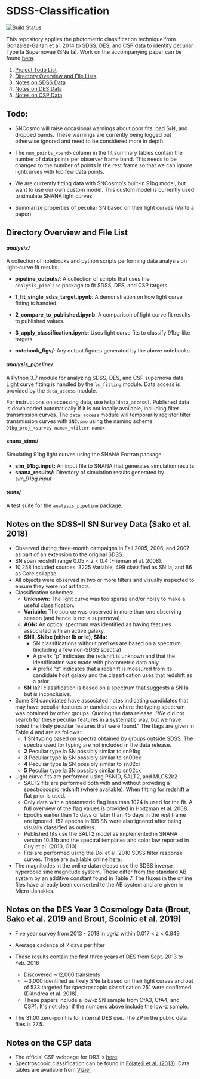 # SDSS-Classification

  [![Build Status](https://travis-ci.com/mwvgroup/SDSS-Classification.svg?token=MKWwaqNeMpyaNQ2HGxM7&branch=master)](https://travis-ci.com/mwvgroup/SDSS-Classification)

This repository applies the photometric classification technique from González-Gaitan et al. 2014 to SDSS, DES, and CSP data to identify peculiar Type Ia Supernovae (SNe Ia).  Work on the accompanying paper can be found [here](https://github.com/mwvgroup/91bg_paper).

1. [Project Todo List](#todo)
1. [Directory Overview and File Lists](#directory-overview-and-file-lists)
1. [Notes on SDSS Data](#notes-on-the-sdss-ii-sn-survey-data-sako-et-al-2018)
1. [Notes on DES Data](#notes-on-the-des-year-3-cosmology-data-brout-sako-et-al-2019-and-brout-scolnic-et-al-2019)
1. [Notes on CSP Data](#notes-on-the-csp-data)



## Todo:

- SNCosmo will raise occasional warnings about poor fits, bad S/N, and dropped bands. These warnings are currently being logged but otherwise ignored and need to be considered more in depth.

- The `num_points_<band>` column in the fit summary tables contain the number of data points per observer frame band. This needs to be changed to the number of points in the rest frame so that we can ignore lightcurves with too few data points.

- We are currently fitting data with SNCosmo's built-in 91bg model, but want to use our own custom model. This custom model is currently used to simulate SNANA light curves.

- Summarize properties of peculiar SN based on their light curves (Write a paper)



## Directory Overview and File List

#### *analysis/*

  A collection of notebooks and python scripts performing data analysis on light-curve fit results.

- **pipeline_outputs/**: A collection of scripts that uses the `analysis_pipeline` package to fit SDSS, DES, and CSP targets.

- **1_fit_single_sdss_target.ipynb**: A demonstration on how light curve fitting is handled.

- **2_compare_to_published.ipynb**: A comparison of light curve fit results to published values.

- **3_apply_classification.ipynb**: Uses light curve fits to classify 91bg-like targets.

- **notebook_figs/**: Any output figures generated by the above notebooks.

  


#### *analysis_pipeline/* 

A Python 3.7 module for analyzing SDSS, DES, and CSP supernova data. Light curve fitting is handled by the `lc_fitting` module. Data access is provided by the `data_access` module. 

For instructions on accessing data, use `help(data_access)`. Published data is downloaded automatically if it is not locally available, including filter transmission curves. The `data_access` module will temporarily register filter transmission curves with `SNCosmo` using the naming scheme `91bg_proj_<survey name>_<filter name>`.



#### snana_sims/ 

  Simulating 91bg light curves using the SNANA Fortran package

- **sim_91bg.input:** An input file to SNANA that generates simulation results
- **snana_results/:** Directory of simulation results generated by *sim_91bg.input*



#### tests/

  A test suite for the `analysis_pipeline` package.



## Notes on the SDSS-II SN Survey Data (Sako et al. 2018)

- Observed during three-month campaigns in Fall 2005, 2006, and 2007 as part of an extension to the original SDSS.
- SN span redshift range 0.05 < z < 0.4 (Frieman et al. 2008). 
- 10,258 Included sources. 3225 Variable, 499 classified as SN Ia, and 86 as Core collapse.
- All objects were observed in two or more filters and visually inspected to ensure they were not artifacts.
- Classification schemes:
  - **Unknown:** The light curve was too sparse and/or noisy to make a useful classification.
  - **Variable:** The source was observed in more than one observing season (and hence is not a supernova).
  - **AGN:** An optical spectrum was identified as having features associated with an active galaxy.
  - **SNII, SNIbc (either Ib or Ic), SNIa:** 
    - SN classifications without prefixes are based on a spectrum (including a few non-SDSS spectra)
    - A prefix “p” indicates the redshift is unknown and that the identification was made with photometric data only
    - A prefix “z” indicates that a redshift is measured from its candidate host galaxy and the classification uses that redshift as a prior. 
  - **SN Ia?:** classification is based on a spectrum that suggests a SN Ia but is inconclusive.
- Some SN candidates have associated notes indicating candidates that may have peculiar features or candidates where the typing spectrum was obtained by other groups. Quoting the data release: "We did not search for these peculiar features in a systematic way, but we have noted the likely peculiar features that were found." The flags are given in Table 4 and are as follows:
  - **1**  SN typing based on spectra obtained by groups outside SDSS. The spectra used for typing are not included in the data release. 
  - **2**  Peculiar type Ia SN possibly similar to sn91bg 
  - **3**  Peculiar type Ia SN possibly similar to sn00cx 
  - **4**  Peculiar type Ia SN possibly similar to sn02ci 
  - **5**  Peculiar type Ia SN possibly similar to sn02cx 
- Light curve fits are performed using PSNID, SALT2, and MLCS2k2
  - SALT2 fits are performed both with and without providing a spectroscopic redshift (where available). When fitting for redshift a flat prior is used.
  - Only data with a photometric flag less than 1024 is used for the fit. A full overview of the flag values is provided in Holtzman et al. 2008.
  - Epochs earlier than 15 days or later than 45 days in the rest frame are ignored. 152 epochs in 105 SN were also ignored after being visually classified as outliers.
  - Published fits use the SALT2 model as implemented in SNANA version 10.31b and the spectral templates and color law reported in Guy et al. (2010, G10)
  - Fits are performed using the Doi et al. 2010 SDSS filter response curves. These are available online [here](http://www.ioa.s.u-tokyo.ac.jp/~doi/sdss/SDSSresponse.html).
- The magnitudes in the online data release use the SDSS inverse hyperbolic sine magnitude system. These differ from the standard AB system by an additive constant found in Table 7. The fluxes in the online files have already been converted to the AB system and are given in Micro-Janskies.



## Notes on the DES Year 3 Cosmology Data (Brout, Sako et al. 2019 and Brout, Scolnic et al. 2019) 

- Five year survey from 2013 - 2018 in *ugriz* within 0.017 < z < 0.849
-  Average cadence of 7 days per filter
- These results contain the first three years of DES from Sept. 2013 to Feb. 2016
  - Discovered ∼12,000 transients
  - ∼3,000 identified as likely SNe Ia based on their light curves and out of 533 targeted for spectroscopic classification 251 were confirmed (D’Andrea et al. 2018).
  - These papers include a low-z SN sample from CfA3, CfA4, and CSP1. It's not clear if the numbers above include the low-z sample.
  
- The 31.00 zero-point is for internal DES use. The ZP in the public data files is 27.5.



## Notes on the CSP data

- The official CSP webpage for DR3 is [here](https://csp.obs.carnegiescience.edu/news-items/csp-dr3-photometry-released).
- Spectroscopic classification can be found in [Folatelli et al. (2013)](https://arxiv.org/abs/1305.6997). Data tables are available from [Vizier](http://cdsarc.u-strasbg.fr/viz-bin/cat/J/ApJ/773/53)

